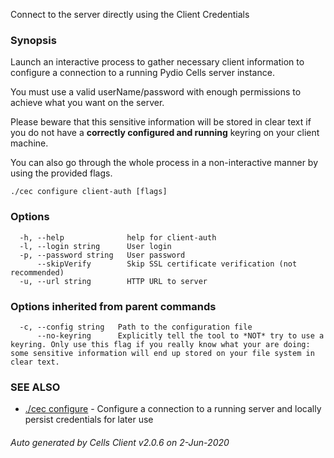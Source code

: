 Connect to the server directly using the Client Credentials

### Synopsis


Launch an interactive process to gather necessary client information to configure a connection to a running Pydio Cells server instance.

You must use a valid userName/password with enough permissions to achieve what you want on the server.

Please beware that this sensitive information will be stored in clear text if you do not have a **correctly configured and running** keyring on your client machine.

You can also go through the whole process in a non-interactive manner by using the provided flags.


```
./cec configure client-auth [flags]
```

### Options

```
  -h, --help              help for client-auth
  -l, --login string      User login
  -p, --password string   User password
      --skipVerify        Skip SSL certificate verification (not recommended)
  -u, --url string        HTTP URL to server
```

### Options inherited from parent commands

```
  -c, --config string   Path to the configuration file
      --no-keyring      Explicitly tell the tool to *NOT* try to use a keyring. Only use this flag if you really know what your are doing: some sensitive information will end up stored on your file system in clear text.
```

### SEE ALSO

* [./cec configure](./cec-configure)	 - Configure a connection to a running server and locally persist credentials for later use

###### Auto generated by Cells Client v2.0.6 on 2-Jun-2020
